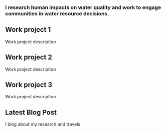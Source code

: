 <h3 class="page-intro">I research human impacts on water quality and work to engage communities in water resource decisions.</h3>
   <div class="card" id="card-1" style="cursor: pointer;" onclick="window.open('https://google.com', '_blank')">
    <div class="card-container">
    <h2>Work project 1</h2>
    <p>Work project description</p>
  </div>
</div>
<div class="card" id="card-2">
    <div class="card-container">
    <h2>Work project 2</h2>
    <p>Work project description</p>
  </div>
</div>
<div class="card" id="card-3">
    <div class="card-container">
    <h2>Work project 3</h2>
    <p>Work project description</p>
  </div>
</div>
<div class="card" id="card-blog" style="cursor: pointer" onclick="window.open('https://medium.com/@holdensparacino/latest', '_blank')">
    <div class="card-container">
    <h2>Latest Blog Post</h2>
    <p>I blog about my research and travels</p>
  </div>
</div>
